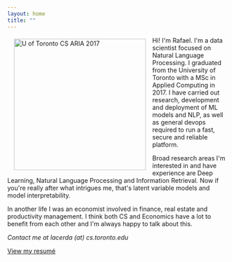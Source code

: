 ```yaml
---
layout: home
title: ""
---
```

<img src="../img/aria2017.png" style="float:left; margin: 5px 15px;" width="300p" alt="U of Toronto CS ARIA 2017">
Hi! I'm Rafael. I'm a data scientist focused on Natural Language Processing. I graduated from the University of Toronto with a MSc in Applied Computing in 2017.
I have carried out research, development and deployment of ML models and NLP, as well as general devops required to run a fast, secure and reliable platform.

Broad research areas I'm interested in and have experience are Deep Learning, Natural Language Processing and Information Retrieval. Now if you're really after what intrigues me, that's latent variable models and model interpretability.

In another life I was an economist involved in finance, real estate and productivity management. I think both CS and Economics have a lot to benefit from each other and I'm always happy to talk about this.

*Contact me at <span style="white-space:nowrap">lacerda (at) cs.toronto.edu</span>*

[View my resumé](../docs/Rafael%20Lacerda%20CV.pdf)

